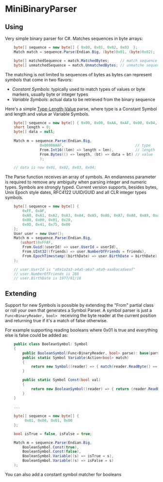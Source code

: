 MiniBinaryParser
================

Using
-----

Very simple binary parser for C#. Matches sequences in byte arrays:

```csharp
    byte[] sequence = new byte[] { 0x00, 0x01, 0x02, 0x03  };
    Match match = sequence.Parse(Endian.Big, (byte)0x01, (byte)0x02);

    byte[] matchedSequence = match.MatchedBytes;     // match sequence is    { 0x01, 0x02 }
    byte[] unmatchedSequence = match.UnmatchedBytes; // unmatche sequence is { 0x00, 0x03 }
```

The matching is not limited to sequences of bytes as bytes can represent *symbols* that come in two flavors:

   - *Constant Symbols*: typically used to match types of values or byte markers, usually byte or integer types
   - *Variable Symbols*: actual data to be retrieved from the binary sequence 

Here's a simple [Type-Length-Value](http://en.wikipedia.org/wiki/Type-length-value) parse, where type is a Constant Symbol and length and value ar Variable Symbols. 

```csharp
    byte[] sequence = new byte[] { 0x00, 0x00, 0xAA, 0xAF, 0x00, 0x04, 0x01, 0x02, 0x03, 0x04, 0x05  };
    short length = 0;
    byte[] data = null;
 
    Match m = sequence.Parse(Endian.Big, 
                0x0000AAAF,                                 // type
                From.Int16((len) => length = len),          // length
                From.Bytes(() => length, (bt) => data = bt) // value
                );

    // data is now 0x01, 0x02, 0x03, 0x04;
```

The Parse function receives an array of symbols. An endianness parameter is required to remove any ambiguity when parsing integer and numeric types. Symbols are strongly typed. Current version supports, besides bytes, Unix Epoch style dates, RFC4122 UUID/GUID and all CLR integer types symbols.


```csharp
    byte[] sequence = new byte[] { 
        0xFF, 0xAF,                                                                                     // Type 16Bit Int
        0xA0, 0xA1, 0xA2, 0xA3, 0xA4, 0xA5, 0xA6, 0xA7, 0xA8, 0xA9, 0xAA, 0xAB, 0xAC, 0xAD, 0xAE, 0xAF, // Guid RFC4122
        0x00, 0x00, 0x01, 0x20,                                                                         // Unsigned int
        0x0D, 0x41, 0x75, 0x00                                                                          // Unix Epoch DateTime 
    };
    User user = new User();
    Match m = sequence.Parse(Endian.Big,
       (ushort)0xFFAF,                                                  // Type 16Bit Int
        From.Guid((userId) => user.UserId = userId),                    // Guid RFC4122
        From.UInt32((friends) => user.NumberOfFriends = friends),       // Unsigned int
        From.EpochTimestamp((birthDate) => user.BirthDate = birthDate)  // Unix Epoch DateTime
    );

    // user.UserId is "a0a1a2a3-a4a5-a6a7-a8a9-aaabacadaeaf"
    // user.NumberOfFriends is 288
    // user.BirthDate is 1977/01/18

```


Extending
---------

Support for new Symbols is possible by extending the "From" partial class or roll your own that generates a Symbol Parser. A symbol parser is just a ```Func<BinaryReader, bool> ``` receiving the byte reader at the current position and returning true if it's a match of false otherwise.

For example supporting reading booleans where 0x01 is true and everything else is false could be added as:

```csharp
    public class BooleanSymbol: Symbol
    {
        public BooleanSymbol(Func<BinaryReader, bool> parse): base(parse) {}
        public static Symbol Variable(Action<bool> match)
        {
            return new Symbol((reader) => { match(reader.ReadByte() == 1); return true; });
        }

        public static Symbol Const(bool val)
        {
            return new BooleanSymbol((reader) => { return (reader.ReadByte() == 1) == val; });
        }
    }
    
    ...
    
    byte[] sequence = new byte[] { 
         0x01, 0x00, 0x01, 0x00
    };

    bool isTrue = false, isFalse = true;

    Match m = sequence.Parse(Endian.Big,
        BooleanSymbol.Const(true),
        BooleanSymbol.Const(false),
        BooleanSymbol.Variable((s) => isTrue = s),
        BooleanSymbol.Variable((s) => isFalse = s)
    );
```

You can also add a constant symbol matcher for booleans








